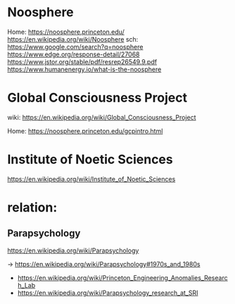 # Noosphere
Home: https://noosphere.princeton.edu/ https://en.wikipedia.org/wiki/Noosphere sch: https://www.google.com/search?q=noosphere https://www.edge.org/response-detail/27068 https://www.jstor.org/stable/pdf/resrep26549.9.pdf https://www.humanenergy.io/what-is-the-noosphere

# Global Consciousness Project
wiki: https://en.wikipedia.org/wiki/Global_Consciousness_Project

Home: https://noosphere.princeton.edu/gcpintro.html

# Institute of Noetic Sciences
https://en.wikipedia.org/wiki/Institute_of_Noetic_Sciences

# relation:
## Parapsychology
https://en.wikipedia.org/wiki/Parapsychology

-> https://en.wikipedia.org/wiki/Parapsychology#1970s_and_1980s
  - https://en.wikipedia.org/wiki/Princeton_Engineering_Anomalies_Research_Lab
  - https://en.wikipedia.org/wiki/Parapsychology_research_at_SRI
